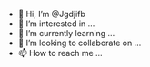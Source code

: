 - 👋 Hi, I’m @Jgdjifb
- 👀 I’m interested in ...
- 🌱 I’m currently learning ...
- 💞️ I’m looking to collaborate on ...
- 📫 How to reach me ...

<!---
Jgdjifb/Jgdjifb is a ✨ special ✨ repository because its `README.md` (this file) appears on your GitHub profile.
You can click the Preview link to take a look at your changes.
--->
